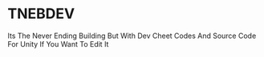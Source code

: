 # TNEBDEV
Its The Never Ending Building But With Dev Cheet Codes And Source Code For Unity If You Want To Edit It
